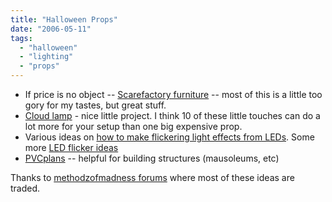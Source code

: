 ```yaml
---
title: "Halloween Props"
date: "2006-05-11"
tags: 
  - "halloween"
  - "lighting"
  - "props"
---
```


- If price is no object -- [Scarefactory furniture](http://www.scarefactory.com/catalog/furniture1.htm#FRN614) -- most of this is a little too gory for my tastes, but great stuff.
- [Cloud lamp](http://www.emanator.demon.co.uk/bigclive/cloud.htm) - nice little project. I think 10 of these little touches can do a lot more for your setup than one big expensive prop.
- Various ideas on [how to make flickering light effects from LEDs](http://spookyblue.com/halloween/flickerlight/spookyfire/ingenious.htm). Some more [LED flicker ideas](http://johnnyspage.com/LED%20Flicker.htm)
- [PVCplans](http://pvcplans.com/) -- helpful for building structures (mausoleums, etc)

Thanks to [methodzofmadness forums](http://www.methodzofmadness.com) where most of these ideas are traded.
